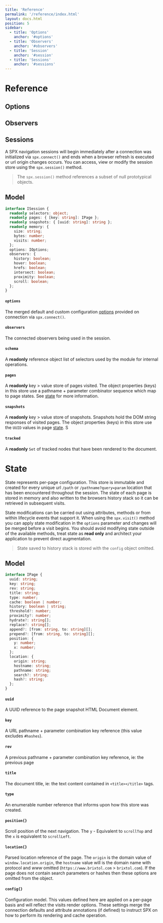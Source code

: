 ```yaml
---
title: 'Reference'
permalink: '/reference/index.html'
layout: docs.html
position: 5
sidebar:
  - title: 'Options'
    anchor: '#options'
  - title: 'Observers'
    anchor: '#observers'
  - title: 'Session'
    anchor: '#session'
  - title: 'Sessions'
    anchor: '#sessions'
---
```


# Reference

## Options

## Observers

## Sessions

A SPX navigation sessions will begin immediately after a connection was initialized via `spx.connect()` and ends when a browser refresh is executed or url origin changes occurs. You can access, view or modify the session store using the `spx.session()` method.

> The `spx.session()` method references a subset of null prototypical objects.

## Model

```typescript
interface ISession {
  readonly selectors: object;
  readonly pages: { [key: string]: IPage };
  readonly snapshots: { [uuid: string]: string };
  readonly memory: {
    size: string;
    bytes: number;
    visits: number;
  };
  options: IOptions;
  observers: {
    history: boolean;
    hover: boolean;
    hrefs: boolean;
    intersect: boolean;
    proximity: boolean;
    scroll: boolean;
  };
}
```

#### `options`

The merged default and custom configuration [options](#options) provided on connection via `spx.connect()`.

#### `observers`

The connected observers being used in the session.

#### `schema`

A **readonly** reference object list of selectors used by the module for internal operations.

#### `pages`

A **readonly** key > value store of pages visited. The object properties (keys) in this store use a pathname + parameter combinator sequence which map to page states. See [state](#state) for more information.

#### `snapshots`

A **readonly** key > value store of snapshots. Snapshots hold the DOM string responses of visited pages. The object properties (keys) in this store use the `UUID` values in page [state](#states). S

#### `tracked`

A **readonly** `Set` of tracked nodes that have been rendered to the document.

# State

State represents per-page configuration. This store is immutable and created for every unique url `/path` or `/pathname?query=param` location that has been encountered throughout the session. The state of each page is stored in memory and also written to the browsers history stack so it can be retrieved in subsequent visits.

State modifications can be carried out using attributes, methods or from within lifecycle events that support it. When using the `spx.visit()` method you can apply state modification in the `options` parameter and changes will be merged before a visit begins. You should avoid modifying state outside of the available methods, treat state as **read only** and architect your application to prevent direct augmentation.

> State saved to history stack is stored with the `config` object omitted.

## Model

```typescript
interface IPage {
  uuid: string;
  key: string;
  rev: string;
  title: string;
  type: number;
  cache: boolean | number;
  history: boolean | string;
  threshold?: number;
  proximity?: number;
  hydrate?: string[];
  replace?: string[];
  append?: [from: string, to: string][];
  prepend?: [from: string, to: string][];
  position: {
    y: number;
    x: number;
  };
  location: {
    origin: string;
    hostname: string;
    pathname: string;
    search?: string;
    hash?: string;
  };
}
```

#### `uuid`

A UUID reference to the page snapshot HTML Document element.

#### `key`

A URL pathname + parameter combination key reference (this value excludes `#hashes`).

#### `rev`

A previous pathname + parameter combination key reference, ie: the previous page

#### `title`

The document title, ie: the text content contained in `<title></title>` tags.

#### `type`

An enumerable number reference that informs upon how this store was created.

#### `position{}`

Scroll position of the next navigation. The `y` - Equivalent to `scrollTop` and the `x` is equivalent to `scrollLeft`.

#### `location{}`

Parsed location reference of the page. The `origin` is the domain value of `window.location.origin`, the `hostname` value will is the domain name with protocol and _www_ omitted (`https://www.brixtol.com` > `brixtol.com`). If the page does not contain search parameters or hashes then these options are omitted from the object.

#### `config{}`

Configuration model. This values defined here are applied on a per-page basis and will reflect the visits render options. These settings merge the connection defaults and attribute annotations (if defined) to instruct SPX on how to perform its rendering and cache operation.
